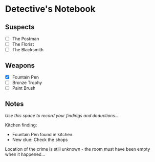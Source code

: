 # Detective's Notebook

## Suspects
- [ ] The Postman
- [ ] The Florist
- [ ] The Blacksmith

## Weapons
- [x] Fountain Pen
- [ ] Bronze Trophy
- [ ] Paint Brush

## Notes
*Use this space to record your findings and deductions...*

Kitchen finding:
- Fountain Pen found in kitchen
- New clue: Check the shops

Location of the crime is still unknown - the room must have been empty when it happened...

